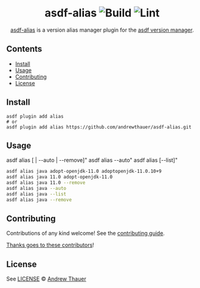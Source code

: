 <div align="center">

# asdf-alias ![Build](https://github.com/andrewthauer/asdf-alias/workflows/Build/badge.svg) ![Lint](https://github.com/andrewthauer/asdf-alias/workflows/Lint/badge.svg)

[asdf-alias](https://github.com/andrewthauer/asdf-alias) is a version alias
manager plugin for the [asdf version manager](https://asdf-vm.com).

</div>

## Contents

- [Install](#install)
- [Usage](#usage)
- [Contributing](#contributing)
- [License](#license)

## Install

```shell
asdf plugin add alias
# or
asdf plugin add alias https://github.com/andrewthauer/asdf-alias.git
```

## Usage

asdf alias <plugin> <name> [<version> | --auto | --remove]"
asdf alias <plugin> --auto"
asdf alias <plugin> [--list]"

```sh
asdf alias java adopt-openjdk-11.0 adoptopenjdk-11.0.10+9
asdf alias java 11.0 adopt-openjdk-11.0
asdf alias java 11.0 --remove
asdf alias java --auto
asdf alias java --list
asdf alias java --remove
```

## Contributing

Contributions of any kind welcome! See the [contributing guide](contributing.md).

[Thanks goes to these contributors](https://github.com/andrew-thauer/asdf-alias/graphs/contributors)!

## License

See [LICENSE](LICENSE) © [Andrew Thauer](https://github.com/andrewthauer/)
